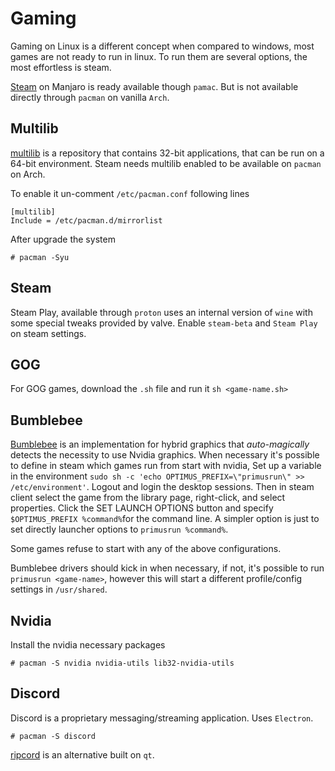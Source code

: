 # Gaming

Gaming on Linux is a different concept when compared to windows, most games are not ready to run in linux.
To run them are several options, the most effortless is steam.


[Steam](https://store.steampowered.com/) on Manjaro is ready available though `pamac`. But is not available directly through `pacman` on vanilla `Arch`.

## Multilib

[multilib](https://wiki.archlinux.org/index.php/Official_repositories#multilib) is a repository that contains 32-bit applications, that can be run on a 64-bit environment. Steam needs multilib enabled to be available on `pacman` on Arch.

To enable it un-comment `/etc/pacman.conf` following lines
```
[multilib]
Include = /etc/pacman.d/mirrorlist
```

After upgrade the system
```
# pacman -Syu

```

## Steam

Steam Play, available through `proton` uses an internal version of `wine` with some special tweaks provided by valve.
Enable `steam-beta` and `Steam Play` on steam settings.

## GOG

For GOG games, download the `.sh` file and run it `sh <game-name.sh>`

## Bumblebee

[Bumblebee](https://wiki.archlinux.org/index.php/Bumblebee) is an implementation for hybrid graphics that *auto-magically* detects the necessity to use Nvidia graphics. When necessary it's possible to define in steam which games run from start with nvidia,
Set up a variable in the environment `sudo sh -c 'echo OPTIMUS_PREFIX=\"primusrun\" >> /etc/environment'`. Logout and login the desktop sessions. Then in steam client select the game from the library page, right-click, and select properties.
Click the SET LAUNCH OPTIONS button and specify `$OPTIMUS_PREFIX %command%`for the command line.
A simpler option is just to set directly launcher options to  `primusrun %command%`.

Some games refuse to start with any of the above configurations.

Bumblebee drivers should kick in when necessary, if not, it's possible to run `primusrun <game-name>`, however this will start a different profile/config settings in `/usr/shared`.

## Nvidia

Install the nvidia necessary packages
```
# pacman -S nvidia nvidia-utils lib32-nvidia-utils
```

## Discord
Discord is a proprietary messaging/streaming application. Uses `Electron`.
```
# pacman -S discord
```

[ripcord](https://wiki.archlinux.org/index.php/Ripcord) is an alternative built on `qt`.